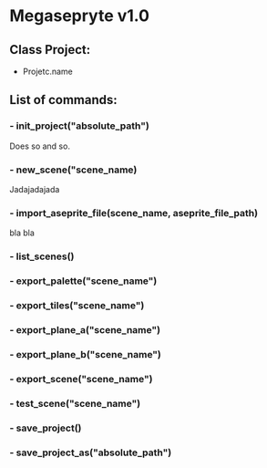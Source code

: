 # Megasepryte v1.0
## Class Project:
-   Projetc.name
## List of commands:
### -   init_project("absolute_path")
Does so and so.
### -   new_scene("scene_name)
Jadajadajada
### -   import_aseprite_file(scene_name, aseprite_file_path)
bla bla
### -   list_scenes()

### -   export_palette("scene_name")

### -   export_tiles("scene_name")

### -   export_plane_a("scene_name")

### -   export_plane_b("scene_name")

### -   export_scene("scene_name")

### -   test_scene("scene_name")

### -   save_project()

### -   save_project_as("absolute_path")